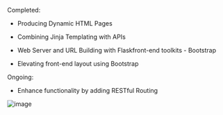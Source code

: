 Completed: 

- Producing Dynamic HTML Pages

- Combining Jinja Templating with APIs

- Web Server and URL Building with Flaskfront-end toolkits - Bootstrap

- Elevating front-end layout using Bootstrap

Ongoing:

- Enhance functionality by adding RESTful Routing

![image](https://github.com/gstgrace/passion-projects/assets/105472929/0a81516c-f716-4d23-bb3b-579b8597dabb)

